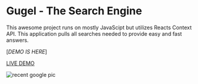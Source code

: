 # Gugel - The Search Engine 

This awesome project runs on mostly JavaScipt but utilizes Reacts Context API. This application pulls all searches needed to provide easy and fast answers. 

[*DEMO IS HERE*] 
 
[LIVE DEMO](https://gugel-search-engine.netlify.app/)


![recent google pic](https://user-images.githubusercontent.com/67409144/187306183-e5a7f849-895e-4259-b264-4548c8b21b36.png) 
